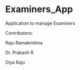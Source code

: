 # Examiners_App
Application to manage Examiners

Contributors:

Raju Ramakrishna

Dr. Prakash R

Diya Raju
